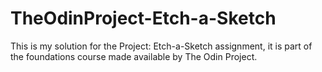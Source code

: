 # TheOdinProject-Etch-a-Sketch
This is my solution for the Project: Etch-a-Sketch assignment, it is part of the foundations course made available by The Odin Project.